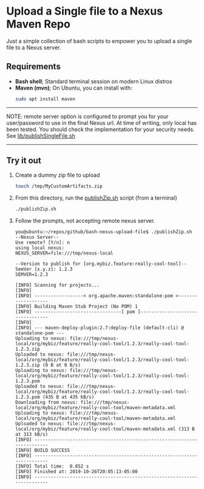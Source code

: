 # Upload a Single file to a Nexus Maven Repo

Just a simple collection of bash scripts to empower you to upload a single file to
a Nexus server.

## Requirements

- **Bash shell**; Standard terminal session on modern Linux distros
- **Maven (mvn)**; On Ubuntu, you can install with:
    ```bash
    sudo apt install maven
    ```

---

NOTE: remote server option is configured to prompt you for your user/password to
use in the final Nexus url. At time of writing, only local has been tested. You
should check the implementation for your security needs.
See [lib/publishSingleFile.sh](lib/publishSingleFile.sh)

---

## Try it out

1. Create a dummy zip file to upload

    ```bash
    touch /tmp/MyCustomArtifacts.zip
    ```
2. From this directory, run the [publishZip.sh](publishZip.sh) script (from a terminal)

    ```bash
    ./publishZip.sh
    ```
3. Follow the prompts, not accepting remote nexus server.

    ```
    you@ubuntu:~/repos/github/bash-nexus-upload-file$ ./publishZip.sh 
    --Nexus Server--
    Use remote? [Y/n]: n
    using local nexus:
    NEXUS_SERVER=file:///tmp/nexus-local

    --Version to publish for [org.mybiz.feature:really-cool-tool]--
    SemVer [x.y.z]: 1.2.3
    SEMVER=1.2.3

    [INFO] Scanning for projects...
    [INFO] 
    [INFO] ------------------< org.apache.maven:standalone-pom >-------------------
    [INFO] Building Maven Stub Project (No POM) 1
    [INFO] --------------------------------[ pom ]---------------------------------
    [INFO] 
    [INFO] --- maven-deploy-plugin:2.7:deploy-file (default-cli) @ standalone-pom ---
    Uploading to nexus: file:///tmp/nexus-local/org/mybiz/feature/really-cool-tool/1.2.3/really-cool-tool-1.2.3.zip
    Uploaded to nexus: file:///tmp/nexus-local/org/mybiz/feature/really-cool-tool/1.2.3/really-cool-tool-1.2.3.zip (0 B at 0 B/s)
    Uploading to nexus: file:///tmp/nexus-local/org/mybiz/feature/really-cool-tool/1.2.3/really-cool-tool-1.2.3.pom
    Uploaded to nexus: file:///tmp/nexus-local/org/mybiz/feature/really-cool-tool/1.2.3/really-cool-tool-1.2.3.pom (435 B at 435 kB/s)
    Downloading from nexus: file:///tmp/nexus-local/org/mybiz/feature/really-cool-tool/maven-metadata.xml
    Uploading to nexus: file:///tmp/nexus-local/org/mybiz/feature/really-cool-tool/maven-metadata.xml
    Uploaded to nexus: file:///tmp/nexus-local/org/mybiz/feature/really-cool-tool/maven-metadata.xml (313 B at 313 kB/s)
    [INFO] ------------------------------------------------------------------------
    [INFO] BUILD SUCCESS
    [INFO] ------------------------------------------------------------------------
    [INFO] Total time:  0.852 s
    [INFO] Finished at: 2019-10-26T20:05:13-05:00
    [INFO] ------------------------------------------------------------------------
    ```
